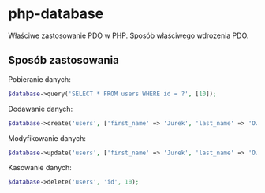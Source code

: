 # php-database
Właściwe zastosowanie PDO w PHP. Sposób właściwego wdrożenia PDO. 


## Sposób zastosowania

Pobieranie danych: 

```php
$database->query('SELECT * FROM users WHERE id = ?', [10]); 
```

Dodawanie danych: 

```php
$database->create('users', ['first_name' => 'Jurek', 'last_name' => 'Owsiak', 'employer' => 'Wielka orkiestra']);
``` 

Modyfikowanie danych: 
```php
$database->update('users', ['first_name' => 'Jurek', 'last_name' => 'Owsiak', 'employer' => 'Wielka orkiestra'], 'id', 10);
``` 

Kasowanie danych:
```php
$database->delete('users', 'id', 10);
```
